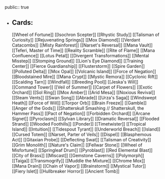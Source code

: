 public:: true
- ## Cards:
	[[Wheel of Fortune]]
	[[Isochron Scepter]]
	[[Rhystic Study]]
	[[Talisman of Curiosity]]
	[[Rejuvenating Springs]]
	[[Mox Diamond]]
	[[Verdant Catacombs]]
	[[Misty Rainforest]]
	[[Narset's Reversal]]
	[[Mana Vault]]
	[[Teferi, Master of Time]]
	[[Reality Scramble]]
	[[Rite of Flame]]
	[[Mana Confluence]]
	[[Lotus Petal]]
	[[Divergent Transformations]]
	[[Mental Misstep]]
	[[Stomping Ground]]
	[[Lion's Eye Diamond]]
	[[Training Center]]
	[[Fierce Guardianship]]
	[[Flusterstorm]]
	[[Spire Garden]]
	[[Polluted Delta]]
	[[Mox Opal]]
	[[Volcanic Island]]
	[[Force of Negation]]
	[[Bloodstained Mire]]
	[[Mana Crypt]]
	[[Mystic Remora]]
	[[Cyclonic Rift]]
	[[Scalding Tarn]]
	[[Windfall]]
	[[Breeding Pool]]
	[[Jeska's Will]]
	[[Command Tower]]
	[[Veil of Summer]]
	[[Carpet of Flowers]]
	[[Exotic Orchard]]
	[[Sol Ring]]
	[[Mox Amber]]
	[[Arid Mesa]]
	[[Noxious Revival]]
	[[Steam Vents]]
	[[Swan Song]]
	[[Abrade]]
	[[Urza's Saga]]
	[[Windswept Heath]]
	[[Force of Will]]
	[[Torpor Orb]]
	[[Brain Freeze]]
	[[Gamble]]
	[[Anger of the Gods]]
	[[Shatterskull Smashing // Shatterskull, the Hammer Pass]]
	[[Pact of Negation]]
	[[Forbidden Orchard]]
	[[Arcane Signet]]
	[[Pyroclasm]]
	[[Sylvan Library]]
	[[Dramatic Reversal]]
	[[Flooded Strand]]
	[[Wooded Foothills]]
	[[Ponder]]
	[[Timetwister]]
	[[Tropical Island]]
	[[Intuition]]
	[[Tidespout Tyrant]]
	[[Underworld Breach]]
	[[Island]]
	[[Cursed Totem]]
	[[Narset, Parter of Veils]]
	[[Dispel]]
	[[Blasphemous Act]]
	[[Gitaxian Probe]]
	[[Deflecting Swat]]
	[[Talisman of Creativity]]
	[[Grim Monolith]]
	[[Nature's Claim]]
	[[Fellwar Stone]]
	[[Wheel of Misfortune]]
	[[Springleaf Drum]]
	[[Pyroblast]]
	[[Red Elemental Blast]]
	[[City of Brass]]
	[[Miscast]]
	[[Gemstone Caverns]]
	[[Polymorph]]
	[[Taiga]]
	[[Transmogrify]]
	[[Muddle the Mixture]]
	[[Chrome Mox]]
	[[Mana Drain]]
	[[Chain of Vapor]]
	[[Brainstorm]]
	[[Mystical Tutor]]
	[[Fiery Islet]]
	[[Hullbreaker Horror]]
	[[Ancient Tomb]]
